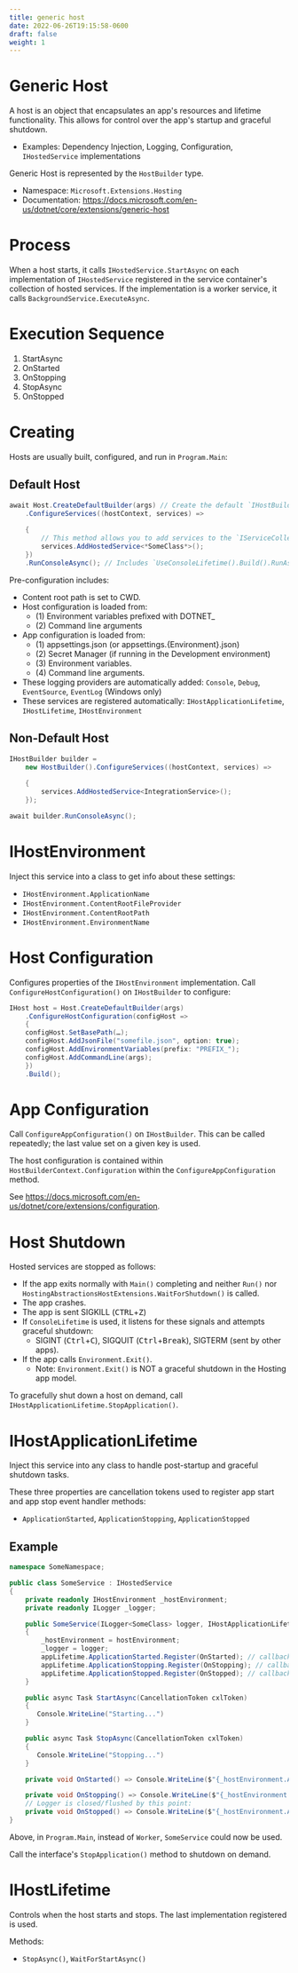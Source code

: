 ```yaml
---
title: generic host
date: 2022-06-26T19:15:58-0600
draft: false
weight: 1
---
```

# Generic Host
A host is an object that encapsulates an app's resources and lifetime functionality. This allows for control over the app's startup and graceful shutdown.
- Examples: Dependency Injection, Logging, Configuration, `IHostedService` implementations

Generic Host is represented by the `HostBuilder` type.

- Namespace: `Microsoft.Extensions.Hosting`
- Documentation: https://docs.microsoft.com/en-us/dotnet/core/extensions/generic-host

# Process
When a host starts, it calls `IHostedService.StartAsync` on each implementation of `IHostedService` registered in the service container's collection of hosted services. If the implementation is a worker service, it calls `BackgroundService.ExecuteAsync`.

# Execution Sequence
1.  StartAsync
2.  OnStarted
3.  OnStopping
4.  StopAsync
5.  OnStopped

# Creating
Hosts are usually built, configured, and run in `Program.Main`:

## Default Host
```cs
await Host.CreateDefaultBuilder(args) // Create the default `IHostBuilder`.
    .ConfigureServices((hostContext, services) =>
    
    {
        // This method allows you to add services to the `IServiceCollection` instance:
        services.AddHostedService<*SomeClass*>();
    })
    .RunConsoleAsync(); // Includes `UseConsoleLifetime().Build().RunAsync()`;
```

Pre-configuration includes:
- Content root path is set to CWD.
- Host configuration is loaded from:
  - (1) Environment variables prefixed with DOTNET_
  - (2) Command line arguments
- App configuration is loaded from:
  - (1) appsettings.json (or appsettings.{Environment}.json)
  - (2) Secret Manager (if running in the Development environment)
  - (3) Environment variables.
  - (4) Command line arguments.
- These logging providers are automatically added: `Console`, `Debug`, `EventSource`, `EventLog` (Windows only)
- These services are registered automatically: `IHostApplicationLifetime`, `IHostLifetime`, `IHostEnvironment`

## Non-Default Host
```cs
IHostBuilder builder =
    new HostBuilder().ConfigureServices((hostContext, services) =>
    
    {
        services.AddHostedService<IntegrationService>();
    });

await builder.RunConsoleAsync();
```
# IHostEnvironment
Inject this service into a class to get info about these settings:
- `IHostEnvironment.ApplicationName`
- `IHostEnvironment.ContentRootFileProvider`
- `IHostEnvironment.ContentRootPath`
- `IHostEnvironment.EnvironmentName`

# Host Configuration
Configures properties of the `IHostEnvironment` implementation.
Call `ConfigureHostConfiguration()` on `IHostBuilder` to configure:
```cs
IHost host = Host.CreateDefaultBuilder(args)
    .ConfigureHostConfiguration(configHost => 
    {
    configHost.SetBasePath(…);
    configHost.AddJsonFile("somefile.json", option: true);
    configHost.AddEnvironmentVariables(prefix: "PREFIX_");
    configHost.AddCommandLine(args);
    })
    .Build();
```

# App Configuration
Call `ConfigureAppConfiguration()` on `IHostBuilder`.
This can be called repeatedly; the last value set on a given key is used.

The host configuration is contained within `HostBuilderContext.Configuration` within the `ConfigureAppConfiguration` method.

See <https://docs.microsoft.com/en-us/dotnet/core/extensions/configuration>.

# Host Shutdown
Hosted services are stopped as follows:
- If the app exits normally with `Main()` completing and neither `Run()` nor `HostingAbstractionsHostExtensions.WaitForShutdown()` is called.
- The app crashes.
- The app is sent SIGKILL (<kbd>CTRL</kbd>+<kbd>Z</kbd>)
- If `ConsoleLifetime` is used, it listens for these signals and attempts graceful shutdown:
  - SIGINT (<kbd>Ctrl</kbd>+<kbd>C</kbd>), SIGQUIT (<kbd>Ctrl</kbd>+<kbd>Break</kbd>), SIGTERM (sent by other apps).
- If the app calls `Environment.Exit()`.
  - Note: `Environment.Exit()` is NOT a graceful shutdown in the Hosting app model.

To gracefully shut down a host on demand, call `IHostApplicationLifetime.StopApplication()`.

# IHostApplicationLifetime
Inject this service into any class to handle post-startup and graceful shutdown tasks.

These three properties are cancellation tokens used to register app start and app stop event handler methods:
- `ApplicationStarted`, `ApplicationStopping`, `ApplicationStopped`

## Example
```cs
namespace SomeNamespace;

public class SomeService : IHostedService 
{
    private readonly IHostEnvironment _hostEnvironment;
    private readonly ILogger _logger;

    public SomeService(ILogger<SomeClass> logger, IHostApplicationLifetime appLifetime, IHostEnvironment hostEnvironment, …) 
    {
        _hostEnvironment = hostEnvironment;
        _logger = logger;
        appLifetime.ApplicationStarted.Register(OnStarted); // callbacks to execute after fully started
        appLifetime.ApplicationStopping.Register(OnStopping); // callbacks to execute before starting shutdown
        appLifetime.ApplicationStopped.Register(OnStopped); // callbacks to execute before exiting
    }

    public async Task StartAsync(CancellationToken cxlToken) 
    {
       Console.WriteLine("Starting...")
    }

    public async Task StopAsync(CancellationToken cxlToken) 
    {
       Console.WriteLine("Stopping...")
    }

    private void OnStarted() => Console.WriteLine($"{_hostEnvironment.ApplicationName} finished starting");

    private void OnStopping() => Console.WriteLine($"{_hostEnvironment.ApplicationName} stopping...");
    // Logger is closed/flushed by this point:
    private void OnStopped() => Console.WriteLine($"{_hostEnvironment.ApplicationName} has stopped.");
}
```
Above, in `Program.Main`, instead of `Worker`, `SomeService` could now be used.

Call the interface's `StopApplication()` method to shutdown on demand.

# IHostLifetime
Controls when the host starts and stops. The last implementation registered is used.

Methods:
- `StopAsync()`, `WaitForStartAsync()`
